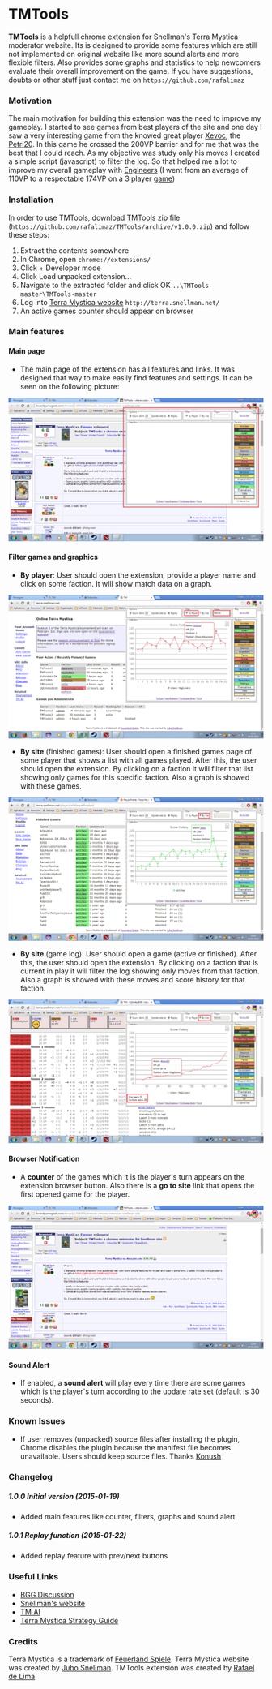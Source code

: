 # TMTools

**TMTools** is a helpfull chrome extension for Snellman's Terra Mystica moderator website. Its is designed to provide some features which are still not implemented on original website like more sound alerts and more flexible filters. Also provides some graphs and statistics to help newcomers evaluate their overall improvement on the game. If you have suggestions, doubts or other stuff just contact me on `https://github.com/rafalimaz`

### Motivation

The main motivation for building this extension was the need to improve my gameplay. I started to see games from best players of the site and one day I saw a very interesting game from the knowed great player [Xevoc](http://terra.snellman.net/player/Xevoc), the [Petri20](http://terra.snellman.net/game/Petri20). In this game he crossed the 200VP barrier and for me that was the best that I could reach. As my objective was study only his moves I created a simple script (javascript) to filter the log. So that helped me a lot to improve my overall gameplay with [Engineers](http://www.terra-mystica-spiel.de/en/voelker.php?show=8) (I went from an average of 110VP to a respectable 174VP on a 3 player [game](http://terra.snellman.net/game/TheInvestors))

### Installation

In order to use TMTools, download [TMTools](https://github.com/rafalimaz/TMTools/archive/v1.0.0.zip) zip file (`https://github.com/rafalimaz/TMTools/archive/v1.0.0.zip`) and follow these steps:

1. Extract the contents somewhere
2. In Chrome, open `chrome://extensions/`
3. Click + Developer mode
4. Click Load unpacked extension…
5. Navigate to the extracted folder and click OK `..\TMTools-master\TMTools-master`
6. Log into [Terra Mystica website](http://terra.snellman.net) `http://terra.snellman.net/`
7. An active games counter should appear on browser

### Main features

#### Main page
 * The main page of the extension has all features and links. It was designed that way to make easily find features and settings. It can be seen on the following picture:

![ScreenShot](https://github.com/rafalimaz/TMTools/blob/master/screenshots/2_mainPage.png)

#### Filter games and graphics
  * **By player**: User should open the extension, provide a player name and click on some faction. It will show match data on a graph.
  
![ScreenShot](https://github.com/rafalimaz/TMTools/blob/master/screenshots/4_filterByPlayer.png)

  * **By site** (finished games): User should open a finished games page of some player that shows a list with all games played. After this, the user should open the extension. By clicking on a faction it will filter that list showing only games for this specific faction. Also a graph is showed with these games.
  
![ScreenShot](https://github.com/rafalimaz/TMTools/blob/master/screenshots/6_filterBySiteFinished.png)

  * **By site** (game log): User should open a game (active or finished). After this, the user should open the extension. By clicking on a faction that is current in play it will filter the log showing only moves from that faction. Also a graph is showed with these moves and score history for that faction.

![ScreenShot](https://github.com/rafalimaz/TMTools/blob/master/screenshots/7_filterBySiteGame.png)

#### Browser Notification
  * A **counter** of the games which it is the player's turn appears on the extension browser button. Also there is a **go to site** link that opens the first opened game for the player.
  
 ![ScreenShot](https://github.com/rafalimaz/TMTools/blob/master/screenshots/1_browseButton.png)

#### Sound Alert
  * If enabled, a **sound alert** will play every time there are some games which is the player's turn according to the update rate set (default is 30 seconds).

### Known Issues
* If user removes (unpacked) source files after installing the plugin, Chrome disables the plugin because the manifest file becomes unavailable. Users should keep source files. Thanks [Konush](http://terra.snellman.net/player/konush)

### Changelog

##### 1.0.0 Initial version (2015-01-19)
  * Added main features like counter, filters, graphs and sound alert
  
##### 1.0.1 Replay function (2015-01-22)
  * Added replay feature with prev/next buttons


### Useful Links
  * [BGG Discussion](http://boardgamegeek.com/thread/1305425/tmtools-chrome-extension-snellman-site)
  * [Snellman's website](http://terra.snellman.net)
  * [TM AI](http://lodev.org/tmai/)
  * [Terra Mystica Strategy Guide](http://boardgamegeek.com/filepage/104541/terra-mystica-strategy-reference-guide)
  

### Credits
Terra Mystica is a trademark of [Feuerland Spiele](http://www.feuerland-spiele.de/en/). Terra Mystica website was created by [Juho Snellman](https://www.snellman.net/). TMTools extension was created by [Rafael de Lima](https://github.com/rafalimaz)






